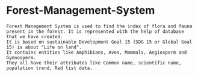 # Forest-Management-System
    Forest Management System is used to find the index of flora and fauna present in the forest. It is represented with the help of database that we have created.
    It is based on sustainable Development Goal 15 (SDG 15 or Global Goal 15) is about "Life on land".
    It contains entities like Amphibians, Aves, Mammals, Angiosperm and Gymnosperm.
    They all have their attributes like Common name, scientific name, population trend, Red list data.
